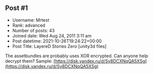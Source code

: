 ## Post #1
- Username: Mrtest
- Rank: advanced
- Number of posts: 43
- Joined date: Wed Aug 24, 2011 3:11 am
- Post datetime: 2021-10-26T19:24:22+00:00
- Post Title: LayereD Stories Zero [unity3d files]

The assetbundles are probably uses XOR encrypted. Can anyone help decrypt them?
Sample: [https://disk.yandex.ru/d/Sy8DCXNqQA5XSg](https://disk.yandex.ru/d/Sy8DCXNqQA5XSg)

